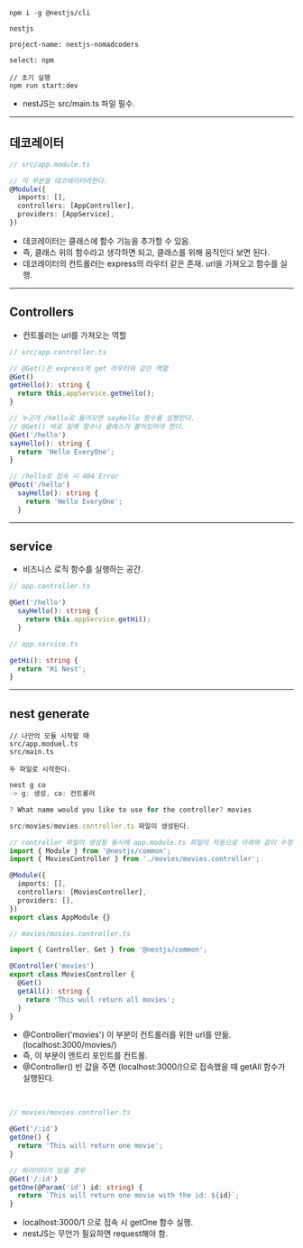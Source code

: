 
```
npm i -g @nestjs/cli

nestjs

project-name: nestjs-nomadcoders

select: npm
```

```
// 초기 실행
npm run start:dev
```

- nestJS는 src/main.ts 파일 필수.

---

## 데코레이터

```ts
// src/app.module.ts

// 이 부분을 데코레이터라한다.
@Module({
  imports: [],
  controllers: [AppController],
  providers: [AppService],
})
```

- 데코레이터는 클래스에 함수 기능을 추가할 수 있음.
- 즉, 클래스 위의 함수라고 생각하면 되고, 클래스를 위해 움직인다 보면 된다.
- 데코레이터의 컨트롤러는 express의 라우터 같은 존재. url을 가져오고 함수를 실행.

---
  
## Controllers
- 컨트롤러는 url를 가져오는 역할

```ts
// src/app.controller.ts

// @Get()은 express의 get 라우터와 같은 역할
@Get()
getHello(): string {
  return this.appService.getHello();
}

// 누군가 /hello로 들어오면 sayHello 함수를 실행한다.
// @Get() 바로 밑에 함수나 클래스가 붙어있어야 한다.
@Get('/hello')
sayHello(): string {
  return 'Hello EveryOne';
}

// /hello로 접속 시 404 Error
@Post('/hello')
  sayHello(): string {
    return 'Hello EveryOne';
  }
```

---

## service
- 비즈니스 로직 함수를 실행하는 공간.

```ts
// app.controller.ts

@Get('/hello')
  sayHello(): string {
    return this.appService.getHi();
  }
```

```ts
// app.service.ts

getHi(): string {
  return 'Hi Nest';
}
```

---

## nest generate

```
// 나만의 모듈 시작할 때
src/app.moduel.ts
src/main.ts

두 파일로 시작한다.
```

```ts
nest g co
-> g: 생성, co: 컨트롤러

? What name would you like to use for the controller? movies

src/movies/movies.controller.ts 파일이 생성된다.

// controller 파일이 생성됨 동시에 app.module.ts 파일이 자동으로 아래와 같이 수정된다.
import { Module } from '@nestjs/common';
import { MoviesController } from './movies/movies.controller';

@Module({
  imports: [],
  controllers: [MoviesController],
  providers: [],
})
export class AppModule {}
```

```ts
// movies/movies.controller.ts

import { Controller, Get } from '@nestjs/common';

@Controller('movies')
export class MoviesController {
  @Get()
  getAll(): string {
    return 'This wull return all movies';
  }
}
```

- @Controller('movies') 이 부분이 컨트롤러를 위한 url를 만듦. (localhost:3000/movies/)
- 즉, 이 부분이 엔트리 포인트를 컨트롤.
- @Controller() 빈 값을 주면 (localhost:3000/)으로 접속했을 때 getAll 함수가 실행된다.

<br/>

```ts
// movies/movies.controller.ts

@Get('/:id')
getOne() {
  return 'This will return one movie';
}

// 파라미터가 있을 경우
@Get('/:id')
getOne(@Param('id') id: string) {
  return `This will return one movie with the id: ${id}`;
}
```
- localhost:3000/1 으로 접속 시 getOne 함수 실행.
- nestJS는 무언가 필요하면 request해야 함.